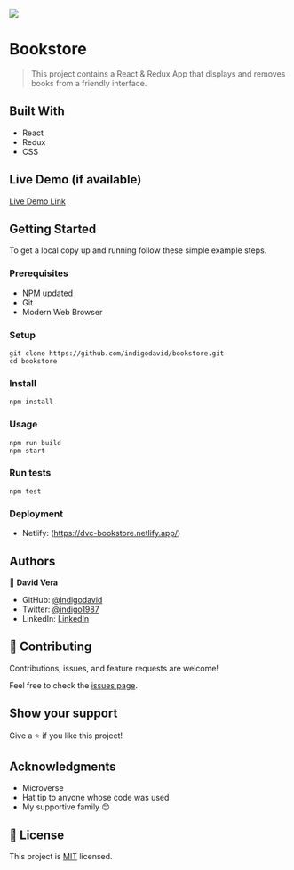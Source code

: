 ![](https://img.shields.io/badge/Microverse-blueviolet)

# Bookstore

> This project contains a React & Redux App that displays and removes books from a friendly interface.


## Built With

- React
- Redux
- CSS

## Live Demo (if available)

[Live Demo Link](https://livedemo.com)


## Getting Started

To get a local copy up and running follow these simple example steps.

### Prerequisites

- NPM updated
- Git
- Modern Web Browser
  
### Setup

    git clone https://github.com/indigodavid/bookstore.git
    cd bookstore
### Install

    npm install
### Usage

    npm run build
    npm start
### Run tests

    npm test
### Deployment

- Netlify: (https://dvc-bookstore.netlify.app/)

## Authors

👤 **David Vera**

- GitHub: [@indigodavid](https://github.com/indigodavid)
- Twitter: [@indigo1987](https://twitter.com/indigo1987)
- LinkedIn: [LinkedIn](https://linkedin.com/in/david-vera-castillo-001b5756/)

## 🤝 Contributing

Contributions, issues, and feature requests are welcome!

Feel free to check the [issues page](../../issues/).

## Show your support

Give a ⭐️ if you like this project!

## Acknowledgments

- Microverse
- Hat tip to anyone whose code was used
- My supportive family 😊

## 📝 License

This project is [MIT](./MIT.md) licensed.
